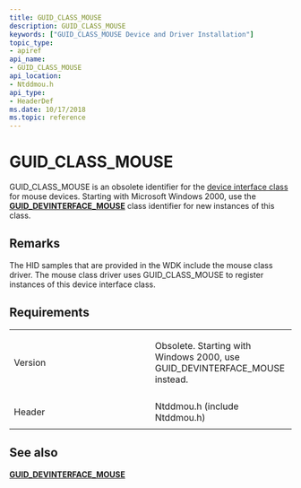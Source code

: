 ```yaml
---
title: GUID_CLASS_MOUSE
description: GUID_CLASS_MOUSE
keywords: ["GUID_CLASS_MOUSE Device and Driver Installation"]
topic_type:
- apiref
api_name:
- GUID_CLASS_MOUSE
api_location:
- Ntddmou.h
api_type:
- HeaderDef
ms.date: 10/17/2018
ms.topic: reference
---
```


# GUID_CLASS_MOUSE


GUID_CLASS_MOUSE is an obsolete identifier for the [device interface class](./overview-of-device-interface-classes.md) for mouse devices. Starting with Microsoft Windows 2000, use the [**GUID_DEVINTERFACE_MOUSE**](guid-devinterface-mouse.md) class identifier for new instances of this class.

## Remarks

The HID samples that are provided in the WDK include the mouse class driver. The mouse class driver uses GUID_CLASS_MOUSE to register instances of this device interface class.

## Requirements

<table>
<colgroup>
<col width="50%" />
<col width="50%" />
</colgroup>
<tbody>
<tr class="odd">
<td align="left"><p>Version</p></td>
<td align="left"><p>Obsolete. Starting with Windows 2000, use GUID_DEVINTERFACE_MOUSE instead.</p></td>
</tr>
<tr class="even">
<td align="left"><p>Header</p></td>
<td align="left">Ntddmou.h (include Ntddmou.h)</td>
</tr>
</tbody>
</table>

## See also


[**GUID_DEVINTERFACE_MOUSE**](guid-devinterface-mouse.md)

 

